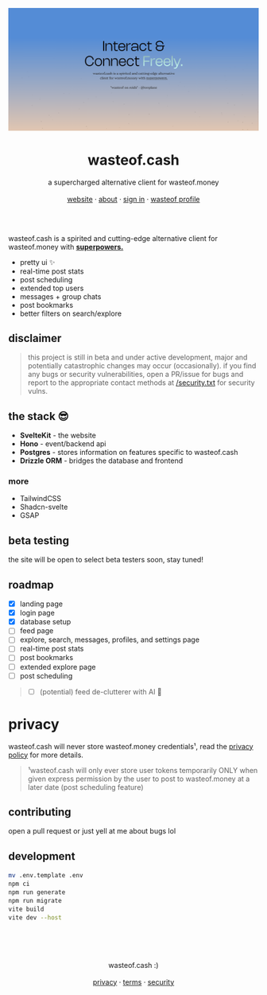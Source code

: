 ![gh banner hero](static/brand/banner.png)

<p align="center">
	<h1 align="center"><b>wasteof.cash</b></h1>
<p align="center">
    a supercharged alternative client for wasteof.money
    <br />
    <br />
    <a href="https://cash.wasteof.me">website</a>
    ·
    <a href="https://cash.wasteof.me/about">about</a>
    ·
    <a href="https://cash.wasteof.me/login">sign in</a>
    ·
    <a href="https://wasteof-cash.wasteof.me">wasteof profile</a>
  </p>
  <br />
  <br />
</p>
  
wasteof.cash is a spirited and cutting-edge alternative
client for wasteof.money with <ins>**superpowers.**</ins>

- pretty ui ✨
- real-time post stats
- post scheduling
- extended top users
- messages + group chats
- post bookmarks
- better filters on search/explore

## disclaimer

> this project is still in beta and under active development, major and potentially catastrophic changes may occur (occasionally). if you find any bugs or security vulnerabilities, open a PR/issue for bugs and report to the appropriate contact methods at <a href="https://cash.wasteof.me/security">/security.txt</a> for security vulns.

## the stack 😎

- **SvelteKit** - the website
- **Hono** - event/backend api
- **Postgres** - stores information on features specific to wasteof.cash
- **Drizzle ORM** - bridges the database and frontend

### more

- TailwindCSS
- Shadcn-svelte
- GSAP

## beta testing
the site will be open to select beta testers soon, stay tuned!

## roadmap
- [x] landing page
- [x] login page
- [x] database setup
- [ ] feed page
- [ ] explore, search, messages, profiles, and settings page
- [ ] real-time post stats
- [ ] post bookmarks
- [ ] extended explore page
- [ ] post scheduling
> - [ ] (potential) feed de-clutterer with AI 👀

# privacy
wasteof.cash will never store wasteof.money credentials¹, read the <a href="https://cash.wasteof.me/privacy">privacy policy</a> for more details.

> ¹wasteof.cash will only ever store user tokens temporarily ONLY when given express permission by the user to post to wasteof.money at a later date (post scheduling feature)

## contributing
open a pull request or just yell at me about bugs lol

## development

```bash
mv .env.template .env
npm ci
npm run generate
npm run migrate
vite build
vite dev --host
```
<br />
<br />
<br />
<p align="center">
    wasteof.cash :)
    <br />
    <br />
    <a href="https://cash.wasteof.me/privacy">privacy</a>
    ·
    <a href="https://cash.wasteof.me/terms">terms</a>
    ·
    <a href="https://cash.wasteof.me/security">security</a>
  </p>
</p>
